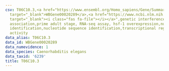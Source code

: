 ```yaml
---
csv: T06C10.3,<a href="https://www.ensembl.org/Homo_sapiens/Gene/Summary?db=core;g=WBGene00020289"
  target="_blank">WBGene00020289</a>,<a href="https://www.ncbi.nlm.nih.gov/pubmed/30894454"
  target="_blank"><i class="fas fa-file"></i></a>",genetic interference,functional
  association,prime adult stage, RNA-seq assay, hsf-1 overexpression,nucleotide sequence
  identification,nucleotide sequence identification,transcriptional regulation,up-regulates
  activity
data_alias: T06C10.3
data_id: WBGene00020289
data_numevidence: 1
data_species: Caenorhabditis elegans
data_taxid: '6239'
title: T06C10.3
---
```

